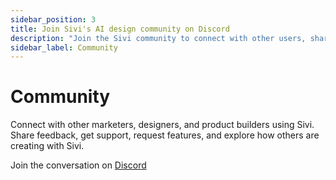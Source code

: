 ```yaml
---
sidebar_position: 3
title: Join Sivi's AI design community on Discord
description: "Join the Sivi community to connect with other users, share designs, and get inspired."
sidebar_label: Community
---
```


# Community

Connect with other marketers, designers, and product builders using Sivi. Share feedback, get support, request features, and explore how others are creating with Sivi.

Join the conversation on <a href="https://discord.gg/2mCQHhJ76v">Discord</a>